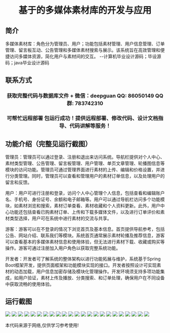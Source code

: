 <p><h1 align="center">基于的多媒体素材库的开发与应用</h1></p>

## 简介
多媒体素材库：角色分为管理员、用户；功能包括素材管理、用户信息管理、订单管理、留言板互动、公告管理和多媒体素材搜索与展示。该系统旨在高效管理和便捷访问多媒体资源，简化用户与素材间的交互。    --计算机毕业设计源码；毕设源码；java毕业设计源码


## 联系方式
<p><h3 align="center">获取完整代码与数据库文件 + 微信：deepguan QQ: 86050149 QQ群: 783742310</h3></p>
<p><h3 align="center">可帮忙远程部署 包运行成功！提供远程部署、修改代码、设计文档指导、代码讲解等服务！</h3></p>

## 功能介绍（完整见运行截图）
管理员：管理员可以通过登录、注册和退出来访问系统。导航栏提供对个人中心、素材类型管理、公告管理、留言板管理、用户管理、单页文章管理、轮播图信息等模块的访问功能。管理员可通过管理界面进行素材的上传、编辑和价格设置，并进行分类管理。同时，管理员可以查看和管理用户的素材订单信息，以及处理用户的留言和反馈。

用户：用户可进行注册和登录，访问个人中心管理个人信息，包括查看和编辑账户名、手机号、身份证号、余额和电子邮箱等。用户可以通过导航栏访问多个功能模块，如素材浏览和搜索，素材订单查看、素材收藏和个人资料更新。此外，用户中心功能还包括查看已购素材订单、上传和下载多媒体文件，以及进行订单评价和素材类型选择，用户可在系统中进行素材的交流与共享。

游客：游客可以在不登录的情况下浏览首页及基本信息。首页提供导航参考，包括公告、网站介绍、联系我们等模块。系统首页通常展示素材轮播及推荐信息，游客可以查看基本的多媒体素材信息和使用体验，但无法进行素材下载、收藏或购买等操作。游客可通过注册加入用户角色以获取完整系统功能。

开发者：开发者可了解系统的整体架构以进行功能拓展与维护，系统基于Spring Boot框架开发，提供页面框架和功能模块实现的接口。开发者按照设计可实现素材的动态加载，用户信息加密存储及模块化管理操作。开发环境须支持多项功能集成，如用户验证，素材上传及播放、分类搜索、和订单处理，确保用户在不同设备中获取流畅的使用体验。


## 运行截图
![](img/001.jpg)
![](img/002.jpg)
![](img/003.jpg)
![](img/004.jpg)
![](img/005.jpg)
![](img/006.jpg)
![](img/007.jpg)
![](img/008.jpg)
![](img/009.jpg)
![](img/010.jpg)
![](img/011.jpg)
![](img/012.jpg)
![](img/013.jpg)
![](img/014.jpg)
![](img/015.jpg)
![](img/016.jpg)
![](img/017.jpg)
![](img/018.jpg)
![](img/019.jpg)
![](img/020.jpg)
![](img/021.jpg)
![](img/022.jpg)
![](img/023.jpg)

<p>本代码来源于网络,仅供学习参考使用!</p>
